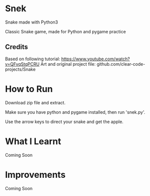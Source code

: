 # Snek
Snake made with Python3

Classic Snake game, made for Python and pygame practice

## Credits
Based on following tutorial: https://www.youtube.com/watch?v=QFvqStqPCRU
Art and original project file: github.com/clear-code-projects/Snake

# How to Run
Download zip file and extract.

Make sure you have python and pygame installed, then run 'snek.py'.

Use the arrow keys to direct your snake and get the apple.

# What I Learnt
Coming Soon

# Improvements
Coming Soon
